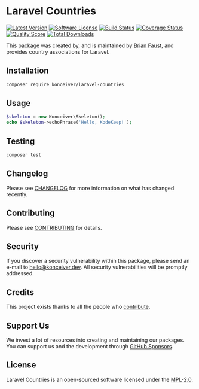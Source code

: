 # Laravel Countries

[![Latest Version](https://badgen.net/packagist/v/konceiver/laravel-countries)](https://packagist.org/packages/konceiver/laravel-countries)
[![Software License](https://badgen.net/packagist/license/konceiver/laravel-countries)](https://packagist.org/packages/konceiver/laravel-countries)
[![Build Status](https://img.shields.io/github/workflow/status/konceiver/laravel-countries/run-tests?label=tests)](https://github.com/konceiver/laravel-countries/actions?query=workflow%3Arun-tests+branch%3Amaster)
[![Coverage Status](https://badgen.net/codeclimate/coverage/konceiver/laravel-countries)](https://codeclimate.com/github/konceiver/laravel-countries)
[![Quality Score](https://badgen.net/codeclimate/maintainability/konceiver/laravel-countries)](https://codeclimate.com/github/konceiver/laravel-countries)
[![Total Downloads](https://badgen.net/packagist/dt/konceiver/laravel-countries)](https://packagist.org/packages/konceiver/laravel-countries)

This package was created by, and is maintained by [Brian Faust](https://github.com/faustbrian), and provides country associations for Laravel.

## Installation

```bash
composer require konceiver/laravel-countries
```

## Usage

``` php
$skeleton = new Konceiver\Skeleton();
echo $skeleton->echoPhrase('Hello, KodeKeep!');
```

## Testing

``` bash
composer test
```

## Changelog

Please see [CHANGELOG](CHANGELOG.md) for more information on what has changed recently.

## Contributing

Please see [CONTRIBUTING](CONTRIBUTING.md) for details.

## Security

If you discover a security vulnerability within this package, please send an e-mail to hello@konceiver.dev. All security vulnerabilities will be promptly addressed.

## Credits

This project exists thanks to all the people who [contribute](../../contributors).

## Support Us

We invest a lot of resources into creating and maintaining our packages. You can support us and the development through [GitHub Sponsors](https://github.com/sponsors/faustbrian).

## License

Laravel Countries is an open-sourced software licensed under the [MPL-2.0](LICENSE.md).
